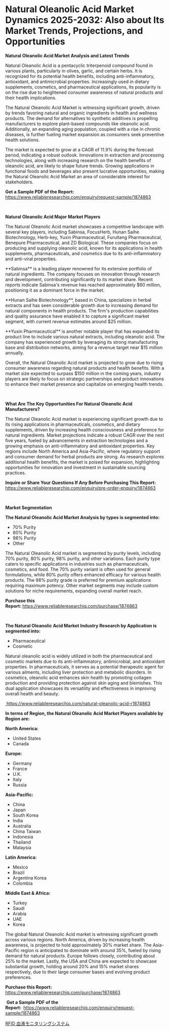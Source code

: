 <p><h1>Natural Oleanolic Acid Market Dynamics 2025-2032: Also about Its Market Trends, Projections, and Opportunities</h1></p><p><strong>Natural Oleanolic Acid Market Analysis and Latest Trends</strong></p>
<p><p>Natural Oleanolic Acid is a pentacyclic triterpenoid compound found in various plants, particularly in olives, garlic, and certain herbs. It is recognized for its potential health benefits, including anti-inflammatory, antioxidant, and antimicrobial properties. Increasingly used in dietary supplements, cosmetics, and pharmaceutical applications, its popularity is on the rise due to heightened consumer awareness of natural products and their health implications.</p><p>The Natural Oleanolic Acid Market is witnessing significant growth, driven by trends favoring natural and organic ingredients in health and wellness products. The demand for alternatives to synthetic additives is propelling manufacturers to explore plant-based compounds like oleanolic acid. Additionally, an expanding aging population, coupled with a rise in chronic diseases, is further fueling market expansion as consumers seek preventive health solutions.</p><p>The market is expected to grow at a CAGR of 11.9% during the forecast period, indicating a robust outlook. Innovations in extraction and processing technologies, along with increasing research on the health benefits of oleanolic acid, are likely to shape future trends. Growing applications in functional foods and beverages also present lucrative opportunities, making the Natural Oleanolic Acid Market an area of considerable interest for stakeholders.</p></p>
<p><strong>Get a Sample PDF of the Report:&nbsp;</strong> <a href="https://www.reliableresearchiq.com/enquiry/request-sample/1874863?utm_campaign=1082&utm_medium=2&utm_source=Github&utm_content=ia&utm_term=04022025&utm_id=natural-oleanolic-acid">https://www.reliableresearchiq.com/enquiry/request-sample/1874863</a></p>
<p>&nbsp;</p>
<p><strong>Natural Oleanolic Acid Major Market Players</strong></p>
<p><p>The Natural Oleanolic Acid market showcases a competitive landscape with several key players, including Sabinsa, FocusHerb, Hunan Saihe Biotechnology, Herb-key, Yuxin Pharmaceutical, Furuitang Pharmaceutical, Benepure Pharmaceutical, and ZD Biological. These companies focus on producing and supplying oleanolic acid, known for its applications in health supplements, pharmaceuticals, and cosmetics due to its anti-inflammatory and anti-viral properties.</p><p>**Sabinsa** is a leading player renowned for its extensive portfolio of natural ingredients. The company focuses on innovation through research and development, contributing significantly to its market share. Recent reports indicate Sabinsa's revenue has reached approximately $60 million, positioning it as a dominant force in the market.</p><p>**Hunan Saihe Biotechnology**, based in China, specializes in herbal extracts and has seen considerable growth due to increasing demand for natural components in health products. The firm's production capabilities and quality assurance have enabled it to capture a significant market segment, with current revenue estimates around $25 million.</p><p>**Yuxin Pharmaceutical** is another notable player that has expanded its product line to include various natural extracts, including oleanolic acid. The company has experienced growth by leveraging its strong manufacturing base and distribution networks, aiming for a revenue target near $15 million annually.</p><p>Overall, the Natural Oleanolic Acid market is projected to grow due to rising consumer awareness regarding natural products and health benefits. With a market size expected to surpass $150 million in the coming years, industry players are likely to focus on strategic partnerships and product innovations to enhance their market presence and capitalize on emerging health trends.</p></p>
<p>&nbsp;</p>
<p><strong>What Are The Key Opportunities For Natural Oleanolic Acid Manufacturers?</strong></p>
<p><p>The Natural Oleanolic Acid market is experiencing significant growth due to its rising applications in pharmaceuticals, cosmetics, and dietary supplements, driven by increasing health consciousness and preference for natural ingredients. Market projections indicate a robust CAGR over the next five years, fueled by advancements in extraction technologies and a growing emphasis on anti-inflammatory and antioxidant properties. Key regions include North America and Asia-Pacific, where regulatory support and consumer demand for herbal products are strong. As research explores additional health benefits, the market is poised for expansion, highlighting opportunities for innovation and investment in sustainable sourcing practices.</p></p>
<p><strong>Inquire or Share Your Questions If Any Before Purchasing This Report:</strong> <a href="https://www.reliableresearchiq.com/enquiry/pre-order-enquiry/1874863?utm_campaign=1082&utm_medium=2&utm_source=Github&utm_content=ia&utm_term=04022025&utm_id=natural-oleanolic-acid">https://www.reliableresearchiq.com/enquiry/pre-order-enquiry/1874863</a></p>
<p>&nbsp;</p>
<p><strong>Market Segmentation</strong></p>
<p><strong>The Natural Oleanolic Acid Market Analysis by types is segmented into:</strong></p>
<p><ul><li>70% Purity</li><li>80% Purity</li><li>98% Purity</li><li>Other</li></ul></p>
<p><p>The Natural Oleanolic Acid market is segmented by purity levels, including 70% purity, 80% purity, 98% purity, and other variations. Each purity type caters to specific applications in industries such as pharmaceuticals, cosmetics, and food. The 70% purity variant is often used for general formulations, while 80% purity offers enhanced efficacy for various health products. The 98% purity grade is preferred for premium applications requiring maximum potency. Other market segments may include custom solutions for niche requirements, expanding overall market reach.</p></p>
<p><strong>Purchase this Report:&nbsp;</strong><a href="https://www.reliableresearchiq.com/purchase/1874863?utm_campaign=1082&utm_medium=2&utm_source=Github&utm_content=ia&utm_term=04022025&utm_id=natural-oleanolic-acid">https://www.reliableresearchiq.com/purchase/1874863</a></p>
<p>&nbsp;</p>
<p><strong>The Natural Oleanolic Acid Market Industry Research by Application is segmented into:</strong></p>
<p><ul><li>Pharmaceutical</li><li>Cosmetic</li></ul></p>
<p><p>Natural oleanolic acid is widely utilized in both the pharmaceutical and cosmetic markets due to its anti-inflammatory, antimicrobial, and antioxidant properties. In pharmaceuticals, it serves as a potential therapeutic agent for various ailments, including liver protection and metabolic disorders. In cosmetics, oleanolic acid enhances skin health by promoting collagen production and providing protection against skin aging and blemishes. This dual application showcases its versatility and effectiveness in improving overall health and beauty.</p></p>
<p><a href="https://www.reliableresearchiq.com/natural-oleanolic-acid-r1874863?utm_campaign=1082&utm_medium=2&utm_source=Github&utm_content=ia&utm_term=04022025&utm_id=natural-oleanolic-acid">&nbsp;https://www.reliableresearchiq.com/natural-oleanolic-acid-r1874863</a></p>
<p><strong>In terms of Region, the Natural Oleanolic Acid Market Players available by Region are:</strong></p>
<p>
    <p> <strong> North America: </strong>
        <ul>
            <li>United States</li>
            <li>Canada</li>
        </ul>
        </p> 
    <p> <strong> Europe: </strong>
        <ul>
            <li>Germany</li>
            <li>France</li>
            <li>U.K.</li>
            <li>Italy</li>
            <li>Russia</li>
        </ul>
        </p> 
    <p> <strong> Asia-Pacific: </strong>
        <ul>
            <li>China</li>
            <li>Japan</li>
            <li>South Korea</li>
            <li>India</li>
            <li>Australia</li>
            <li>China Taiwan</li>
            <li>Indonesia</li>
            <li>Thailand</li>
            <li>Malaysia</li>
        </ul>
        </p> 
    <p> <strong> Latin America: </strong>
        <ul>
            <li>Mexico</li>
            <li>Brazil</li>
            <li>Argentina Korea</li>
            <li>Colombia</li>
        </ul>
        </p> 
    <p> <strong> Middle East & Africa: </strong>
        <ul>
            <li>Turkey</li>
            <li>Saudi</li>
            <li>Arabia</li>
            <li>UAE</li>
            <li>Korea</li>
        </ul>
    </p>
    </p>
<p><p>The global Natural Oleanolic Acid market is witnessing significant growth across various regions. North America, driven by increasing health awareness, is projected to hold approximately 30% market share. The Asia-Pacific region is anticipated to dominate with around 35%, fueled by rising demand for natural products. Europe follows closely, contributing about 25% to the market. Lastly, the USA and China are expected to showcase substantial growth, holding around 20% and 15% market shares respectively, due to their large consumer bases and evolving product preferences.</p></p>
<p><strong>Purchase this Report: </strong><a href="https://www.reliableresearchiq.com/purchase/1874863?utm_campaign=1082&utm_medium=2&utm_source=Github&utm_content=ia&utm_term=04022025&utm_id=natural-oleanolic-acid">https://www.reliableresearchiq.com/purchase/1874863</a></p>
<p>&nbsp;<strong>Get a Sample PDF of the Report:&nbsp;&nbsp;</strong><a href="https://www.reliableresearchiq.com/enquiry/request-sample/1874863?utm_campaign=1082&utm_medium=2&utm_source=Github&utm_content=ia&utm_term=04022025&utm_id=natural-oleanolic-acid">https://www.reliableresearchiq.com/enquiry/request-sample/1874863</a></p>
<p><strong></strong></p>
<p><p><a href="https://github.com/lababdou/Market-Research-Report-List-6/blob/main/432559035191.md?utm_campaign=1082&utm_medium=2&utm_source=Github&utm_content=ia&utm_term=04022025&utm_id=natural-oleanolic-acid">RFID 血液モニタリングシステム</a></p></p>
